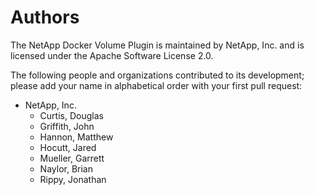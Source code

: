 # Authors

The NetApp Docker Volume Plugin is maintained by NetApp, Inc. and is licensed under
the Apache Software License 2.0.

The following people and organizations contributed to its development; please
add your name in alphabetical order with your first pull request:

* NetApp, Inc.
    * Curtis, Douglas
    * Griffith, John
    * Hannon, Matthew
    * Hocutt, Jared
    * Mueller, Garrett
    * Naylor, Brian
    * Rippy, Jonathan
